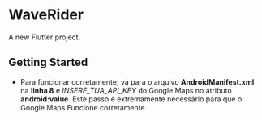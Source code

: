 # WaveRider

A new Flutter project.

## Getting Started

- Para funcionar corretamente, vá para o arquivo <b>AndroidManifest.xml</b> na <b>linha 8</b> e <i>INSERE_TUA_API_KEY</i> do Google Maps no atributo <b>android:value</b>. Este passo é extremamente necessário para que o Google Maps Funcione corretamente.
